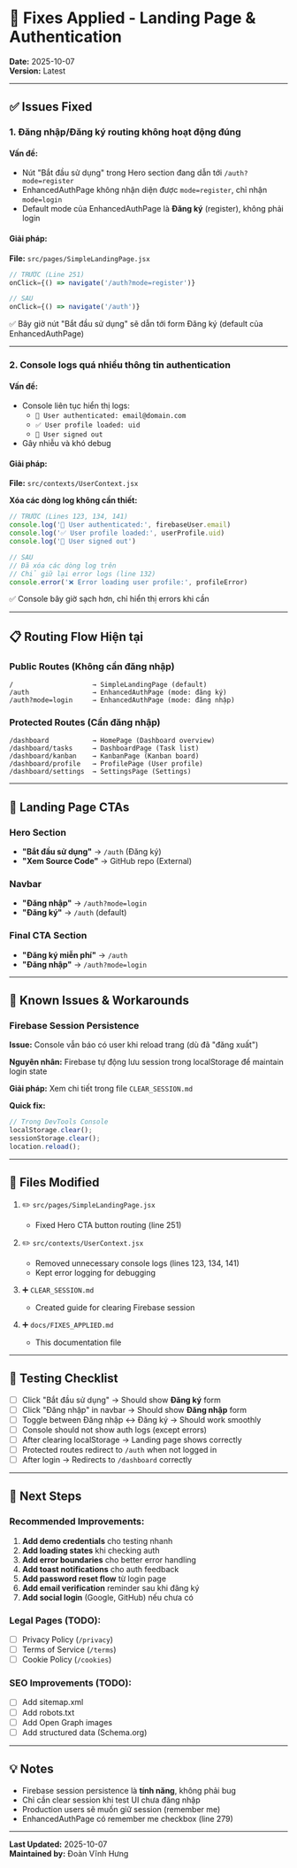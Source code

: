 # 🔧 Fixes Applied - Landing Page & Authentication

**Date:** 2025-10-07  
**Version:** Latest

---

## ✅ Issues Fixed

### 1. **Đăng nhập/Đăng ký routing không hoạt động đúng**

#### Vấn đề:
- Nút "Bắt đầu sử dụng" trong Hero section đang dẫn tới `/auth?mode=register` 
- EnhancedAuthPage không nhận diện được `mode=register`, chỉ nhận `mode=login`
- Default mode của EnhancedAuthPage là **Đăng ký** (register), không phải login

#### Giải pháp:
**File:** `src/pages/SimpleLandingPage.jsx`

```javascript
// TRƯỚC (Line 251)
onClick={() => navigate('/auth?mode=register')}

// SAU
onClick={() => navigate('/auth')}
```

✅ Bây giờ nút "Bắt đầu sử dụng" sẽ dẫn tới form Đăng ký (default của EnhancedAuthPage)

---

### 2. **Console logs quá nhiều thông tin authentication**

#### Vấn đề:
- Console liên tục hiển thị logs:
  - `🔐 User authenticated: email@domain.com`
  - `✅ User profile loaded: uid`
  - `🚪 User signed out`
- Gây nhiễu và khó debug

#### Giải pháp:
**File:** `src/contexts/UserContext.jsx`

**Xóa các dòng log không cần thiết:**
```javascript
// TRƯỚC (Lines 123, 134, 141)
console.log('🔐 User authenticated:', firebaseUser.email)
console.log('✅ User profile loaded:', userProfile.uid)
console.log('🚪 User signed out')

// SAU
// Đã xóa các dòng log trên
// Chỉ giữ lại error logs (line 132)
console.error('❌ Error loading user profile:', profileError)
```

✅ Console bây giờ sạch hơn, chỉ hiển thị errors khi cần

---

## 📋 Routing Flow Hiện tại

### Public Routes (Không cần đăng nhập)
```
/                    → SimpleLandingPage (default)
/auth                → EnhancedAuthPage (mode: đăng ký)
/auth?mode=login     → EnhancedAuthPage (mode: đăng nhập)
```

### Protected Routes (Cần đăng nhập)
```
/dashboard           → HomePage (Dashboard overview)
/dashboard/tasks     → DashboardPage (Task list)
/dashboard/kanban    → KanbanPage (Kanban board)
/dashboard/profile   → ProfilePage (User profile)
/dashboard/settings  → SettingsPage (Settings)
```

---

## 🎯 Landing Page CTAs

### Hero Section
- **"Bắt đầu sử dụng"** → `/auth` (Đăng ký)
- **"Xem Source Code"** → GitHub repo (External)

### Navbar
- **"Đăng nhập"** → `/auth?mode=login`
- **"Đăng ký"** → `/auth` (default)

### Final CTA Section
- **"Đăng ký miễn phí"** → `/auth`
- **"Đăng nhập"** → `/auth?mode=login`

---

## 🐛 Known Issues & Workarounds

### Firebase Session Persistence

**Issue:** Console vẫn báo có user khi reload trang (dù đã "đăng xuất")

**Nguyên nhân:** Firebase tự động lưu session trong localStorage để maintain login state

**Giải pháp:** Xem chi tiết trong file `CLEAR_SESSION.md`

**Quick fix:**
```javascript
// Trong DevTools Console
localStorage.clear();
sessionStorage.clear();
location.reload();
```

---

## 📝 Files Modified

1. ✏️ `src/pages/SimpleLandingPage.jsx`
   - Fixed Hero CTA button routing (line 251)

2. ✏️ `src/contexts/UserContext.jsx`
   - Removed unnecessary console logs (lines 123, 134, 141)
   - Kept error logging for debugging

3. ➕ `CLEAR_SESSION.md`
   - Created guide for clearing Firebase session

4. ➕ `docs/FIXES_APPLIED.md`
   - This documentation file

---

## 🧪 Testing Checklist

- [ ] Click "Bắt đầu sử dụng" → Should show **Đăng ký** form
- [ ] Click "Đăng nhập" in navbar → Should show **Đăng nhập** form
- [ ] Toggle between Đăng nhập ↔ Đăng ký → Should work smoothly
- [ ] Console should not show auth logs (except errors)
- [ ] After clearing localStorage → Landing page shows correctly
- [ ] Protected routes redirect to `/auth` when not logged in
- [ ] After login → Redirects to `/dashboard` correctly

---

## 🚀 Next Steps

### Recommended Improvements:
1. **Add demo credentials** cho testing nhanh
2. **Add loading states** khi checking auth
3. **Add error boundaries** cho better error handling
4. **Add toast notifications** cho auth feedback
5. **Add password reset flow** từ login page
6. **Add email verification** reminder sau khi đăng ký
7. **Add social login** (Google, GitHub) nếu chưa có

### Legal Pages (TODO):
- [ ] Privacy Policy (`/privacy`)
- [ ] Terms of Service (`/terms`)
- [ ] Cookie Policy (`/cookies`)

### SEO Improvements (TODO):
- [ ] Add sitemap.xml
- [ ] Add robots.txt
- [ ] Add Open Graph images
- [ ] Add structured data (Schema.org)

---

## 💡 Notes

- Firebase session persistence là **tính năng**, không phải bug
- Chỉ cần clear session khi test UI chưa đăng nhập
- Production users sẽ muốn giữ session (remember me)
- EnhancedAuthPage có remember me checkbox (line 279)

---

**Last Updated:** 2025-10-07  
**Maintained by:** Đoàn Vĩnh Hưng
